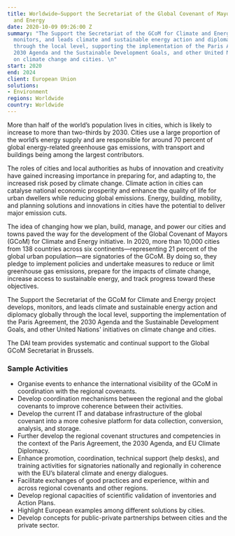 ```yaml
---
title: Worldwide—Support the Secretariat of the Global Covenant of Mayors for Climate
  and Energy
date: 2020-10-09 09:26:00 Z
summary: "The Support the Secretariat of the GCoM for Climate and Energy project develops,
  monitors, and leads climate and sustainable energy action and diplomacy globally
  through the local level, supporting the implementation of the Paris Agreement, the
  2030 Agenda and the Sustainable Development Goals, and other United Nations' initiatives
  on climate change and cities. \n"
start: 2020
end: 2024
client: European Union
solutions:
- Environment
regions: Worldwide
country: Worldwide
---
```


More than half of the world’s population lives in cities, which is likely to increase to more than two-thirds by 2030. Cities use a large proportion of the world’s energy supply and are responsible for around 70 percent of global energy-related greenhouse gas emissions, with transport and buildings being among the largest contributors. 

The roles of cities and local authorities as hubs of innovation and creativity have gained increasing importance in preparing for, and adapting to, the increased risk posed by climate change. Climate action in cities can catalyse national economic prosperity and enhance the quality of life for urban dwellers while reducing global emissions. Energy, building, mobility, and planning solutions and innovations in cities have the potential to deliver major emission cuts. 

The idea of changing how we plan, build, manage, and power our cities and towns paved the way for the development of the Global Covenant of Mayors (GCoM) for Climate and Energy initiative. In 2020, more than 10,000 cities from 138 countries across six continents—representing 21 percent of the global urban population—are signatories of the GCoM. By doing so, they pledge to implement policies and undertake measures to reduce or limit greenhouse gas emissions, prepare for the impacts of climate change, increase access to sustainable energy, and track progress toward these objectives. 

The Support the Secretariat of the GCoM for Climate and Energy project develops, monitors, and leads climate and sustainable energy action and diplomacy globally through the local level, supporting the implementation of the Paris Agreement, the 2030 Agenda and the Sustainable Development Goals, and other United Nations' initiatives on climate change and cities. 

The DAI team provides systematic and continual support to the Global GCoM Secretariat in Brussels. 

### Sample Activities
 
* Organise events to enhance the international visibility of the GCoM in coordination with the regional covenants.
* Develop coordination mechanisms between the regional and the global covenants to improve coherence between their activities.
* Develop the current IT and database infrastructure of the global covenant into a more cohesive platform for data collection, conversion, analysis, and storage. 
* Further develop the regional covenant structures and competencies in the context of the Paris Agreement, the 2030 Agenda, and EU Climate Diplomacy. 
* Enhance promotion, coordination, technical support (help desks), and training activities for signatories nationally and regionally in coherence with the EU’s bilateral climate and energy dialogues. 
* Facilitate exchanges of good practices and experience, within and across regional covenants and other regions. 
* Develop regional capacities of scientific validation of inventories and Action Plans. 
* Highlight European examples among different solutions by cities.
* Develop concepts for public-private partnerships between cities and the private sector.